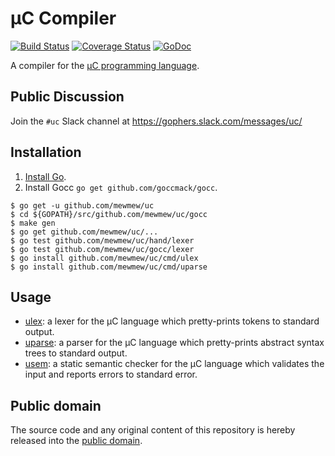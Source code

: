 # µC Compiler

[![Build Status](https://travis-ci.org/mewmew/uc.svg?branch=dev)](https://travis-ci.org/mewmew/uc)
[![Coverage Status](https://coveralls.io/repos/github/mewmew/uc/badge.svg?branch=dev)](https://coveralls.io/github/mewmew/uc?branch=dev)
[![GoDoc](https://godoc.org/github.com/mewmew/uc?status.svg)](https://godoc.org/github.com/mewmew/uc)

A compiler for the [µC programming language](https://www.it.uu.se/katalog/aleji304/CompilersProject/uc.html).

## Public Discussion

Join the `#uc` Slack channel at https://gophers.slack.com/messages/uc/

## Installation

1. [Install Go](https://golang.org/doc/install).
2. Install Gocc `go get github.com/goccmack/gocc`.

```
$ go get -u github.com/mewmew/uc
$ cd ${GOPATH}/src/github.com/mewmew/uc/gocc
$ make gen
$ go get github.com/mewmew/uc/...
$ go test github.com/mewmew/uc/hand/lexer
$ go test github.com/mewmew/uc/gocc/lexer
$ go install github.com/mewmew/uc/cmd/ulex
$ go install github.com/mewmew/uc/cmd/uparse
```

## Usage

* [ulex](https://godoc.org/github.com/mewmew/uc/cmd/ulex): a lexer for the µC language which pretty-prints tokens to standard output.
* [uparse](https://godoc.org/github.com/mewmew/uc/cmd/uparse): a parser for the µC language which pretty-prints abstract syntax trees to standard output.
* [usem](https://godoc.org/github.com/mewmew/uc/cmd/usem): a static semantic checker for the µC language which validates the input and reports errors to standard error.

## Public domain

The source code and any original content of this repository is hereby released into the [public domain].

[public domain]: https://creativecommons.org/publicdomain/zero/1.0/

